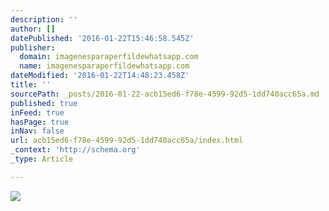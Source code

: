 ```yaml
---
description: ''
author: []
datePublished: '2016-01-22T15:46:58.545Z'
publisher:
  domain: imagenesparaperfildewhatsapp.com
  name: imagenesparaperfildewhatsapp.com
dateModified: '2016-01-22T14:48:23.458Z'
title: ''
sourcePath: _posts/2016-01-22-acb15ed6-f78e-4599-92d5-1dd740acc65a.md
published: true
inFeed: true
hasPage: true
inNav: false
url: acb15ed6-f78e-4599-92d5-1dd740acc65a/index.html
_context: 'http://schema.org'
_type: Article

---
```

![](http://imagenesparaperfildewhatsapp.com/wp-content/uploads/Imagenesparawhatsappderisa10_thumb.jpg)